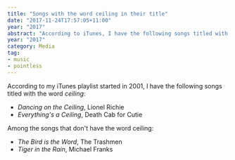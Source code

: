 ```yaml
---
title: "Songs with the word ceiling in their title"
date: "2017-11-24T17:57:05+11:00"
year: "2017"
abstract: "According to iTunes, I have the following songs titled with the word ceiling, in case you wondered."
year: "2017"
category: Media
tag:
- music
- pointless
---
```

According to my iTunes playlist started in 2001, I have the following songs titled with the word *ceiling*:

* *Dancing on the Ceiling*, Lionel Richie
* *Everything's a Ceiling*, Death Cab for Cutie

Among the songs that don't have the word ceiling:

* *The Bird is the Word*, The Trashmen
* *Tiger in the Rain*, Michael Franks

